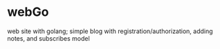 # webGo
web site with golang; 
simple blog with registration/authorization, adding notes, and subscribes model
